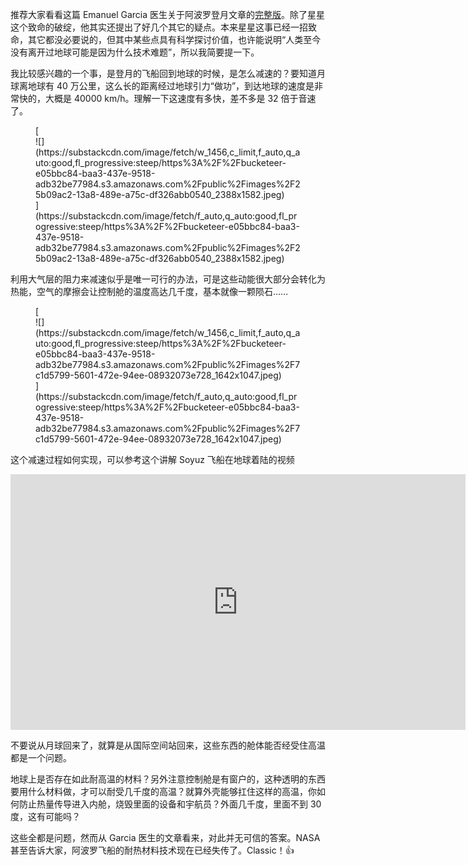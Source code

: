 <span>推荐大家看看这篇 Emanuel Garcia 医生关于阿波罗登月文章的</span>[完整版](https://nexusnewsfeed.com/article/geopolitics/how-high-the-moon-or-the-greatest-deception-of-them-all)<span>。除了星星这个致命的破绽，他其实还提出了好几个其它的疑点。本来星星这事已经一招致命，其它都没必要说的，但其中某些点具有科学探讨价值，也许能说明“人类至今没有离开过地球可能是因为什么技术难题”，所以我简要提一下。</span>

我比较感兴趣的一个事，是登月的飞船回到地球的时候，是怎么减速的？要知道月球离地球有 40 万公里，这么长的距离经过地球引力“做功”，到达地球的速度是非常快的，大概是 40000 km/h。理解一下这速度有多快，差不多是 32 倍于音速了。

<div class="captioned-image-container">

<figure> [<div class="image2-inset"><picture><source type="image/webp" srcset="https://substackcdn.com/image/fetch/w_424,c_limit,f_webp,q_auto:good,fl_progressive:steep/https%3A%2F%2Fbucketeer-e05bbc84-baa3-437e-9518-adb32be77984.s3.amazonaws.com%2Fpublic%2Fimages%2F25b09ac2-13a8-489e-a75c-df326abb0540_2388x1582.jpeg 424w, https://substackcdn.com/image/fetch/w_848,c_limit,f_webp,q_auto:good,fl_progressive:steep/https%3A%2F%2Fbucketeer-e05bbc84-baa3-437e-9518-adb32be77984.s3.amazonaws.com%2Fpublic%2Fimages%2F25b09ac2-13a8-489e-a75c-df326abb0540_2388x1582.jpeg 848w, https://substackcdn.com/image/fetch/w_1272,c_limit,f_webp,q_auto:good,fl_progressive:steep/https%3A%2F%2Fbucketeer-e05bbc84-baa3-437e-9518-adb32be77984.s3.amazonaws.com%2Fpublic%2Fimages%2F25b09ac2-13a8-489e-a75c-df326abb0540_2388x1582.jpeg 1272w, https://substackcdn.com/image/fetch/w_1456,c_limit,f_webp,q_auto:good,fl_progressive:steep/https%3A%2F%2Fbucketeer-e05bbc84-baa3-437e-9518-adb32be77984.s3.amazonaws.com%2Fpublic%2Fimages%2F25b09ac2-13a8-489e-a75c-df326abb0540_2388x1582.jpeg 1456w" sizes="100vw">![](https://substackcdn.com/image/fetch/w_1456,c_limit,f_auto,q_auto:good,fl_progressive:steep/https%3A%2F%2Fbucketeer-e05bbc84-baa3-437e-9518-adb32be77984.s3.amazonaws.com%2Fpublic%2Fimages%2F25b09ac2-13a8-489e-a75c-df326abb0540_2388x1582.jpeg)</picture></div>](https://substackcdn.com/image/fetch/f_auto,q_auto:good,fl_progressive:steep/https%3A%2F%2Fbucketeer-e05bbc84-baa3-437e-9518-adb32be77984.s3.amazonaws.com%2Fpublic%2Fimages%2F25b09ac2-13a8-489e-a75c-df326abb0540_2388x1582.jpeg) </figure>

</div>

利用大气层的阻力来减速似乎是唯一可行的办法，可是这些动能很大部分会转化为热能，空气的摩擦会让控制舱的温度高达几千度，基本就像一颗陨石……

<div class="captioned-image-container">

<figure> [<div class="image2-inset"><picture><source type="image/webp" srcset="https://substackcdn.com/image/fetch/w_424,c_limit,f_webp,q_auto:good,fl_progressive:steep/https%3A%2F%2Fbucketeer-e05bbc84-baa3-437e-9518-adb32be77984.s3.amazonaws.com%2Fpublic%2Fimages%2F7c1d5799-5601-472e-94ee-08932073e728_1642x1047.jpeg 424w, https://substackcdn.com/image/fetch/w_848,c_limit,f_webp,q_auto:good,fl_progressive:steep/https%3A%2F%2Fbucketeer-e05bbc84-baa3-437e-9518-adb32be77984.s3.amazonaws.com%2Fpublic%2Fimages%2F7c1d5799-5601-472e-94ee-08932073e728_1642x1047.jpeg 848w, https://substackcdn.com/image/fetch/w_1272,c_limit,f_webp,q_auto:good,fl_progressive:steep/https%3A%2F%2Fbucketeer-e05bbc84-baa3-437e-9518-adb32be77984.s3.amazonaws.com%2Fpublic%2Fimages%2F7c1d5799-5601-472e-94ee-08932073e728_1642x1047.jpeg 1272w, https://substackcdn.com/image/fetch/w_1456,c_limit,f_webp,q_auto:good,fl_progressive:steep/https%3A%2F%2Fbucketeer-e05bbc84-baa3-437e-9518-adb32be77984.s3.amazonaws.com%2Fpublic%2Fimages%2F7c1d5799-5601-472e-94ee-08932073e728_1642x1047.jpeg 1456w" sizes="100vw">![](https://substackcdn.com/image/fetch/w_1456,c_limit,f_auto,q_auto:good,fl_progressive:steep/https%3A%2F%2Fbucketeer-e05bbc84-baa3-437e-9518-adb32be77984.s3.amazonaws.com%2Fpublic%2Fimages%2F7c1d5799-5601-472e-94ee-08932073e728_1642x1047.jpeg)</picture></div>](https://substackcdn.com/image/fetch/f_auto,q_auto:good,fl_progressive:steep/https%3A%2F%2Fbucketeer-e05bbc84-baa3-437e-9518-adb32be77984.s3.amazonaws.com%2Fpublic%2Fimages%2F7c1d5799-5601-472e-94ee-08932073e728_1642x1047.jpeg) </figure>

</div>

这个减速过程如何实现，可以参考这个讲解 Soyuz 飞船在地球着陆的视频

<div id="youtube2--l7MM9yoxII" class="youtube-wrap" data-attrs="{&quot;videoId&quot;:&quot;-l7MM9yoxII&quot;,&quot;startTime&quot;:null,&quot;endTime&quot;:null}">

<div class="youtube-inner"><iframe src="https://www.youtube-nocookie.com/embed/-l7MM9yoxII?rel=0&amp;autoplay=0&amp;showinfo=0&amp;enablejsapi=0" frameborder="0" loading="lazy" gesture="media" allow="autoplay; fullscreen" allowautoplay="true" allowfullscreen="true" width="728" height="409"></iframe></div>

</div>

不要说从月球回来了，就算是从国际空间站回来，这些东西的舱体能否经受住高温都是一个问题。

地球上是否存在如此耐高温的材料？另外注意控制舱是有窗户的，这种透明的东西要用什么材料做，才可以耐受几千度的高温？就算外壳能够扛住这样的高温，你如何防止热量传导进入内舱，烧毁里面的设备和宇航员？外面几千度，里面不到 30 度，这有可能吗？

这些全都是问题，然而从 Garcia 医生的文章看来，对此并无可信的答案。NASA 甚至告诉大家，阿波罗飞船的耐热材料技术现在已经失传了。Classic！👍
